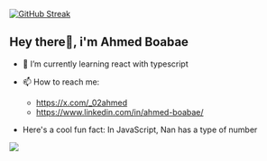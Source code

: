 [![GitHub Streak](https://streak-stats.demolab.com?user=02-ahmed&theme=react&hide_border=true)](https://git.io/streak-stats)
## Hey there👋, i'm Ahmed Boabae
- 🌱 I’m currently learning react with typescript
-  📫 How to reach me:
   -  https://x.com/_02ahmed
   -  https://www.linkedin.com/in/ahmed-boabae/


-  Here's a cool fun fact: In JavaScript, Nan has a type of number

 ![](https://komarev.com/ghpvc/?username=02-ahmed&color=ff69b4)





<!--
**02-ahmed/02-ahmed** is a ✨ _special_ ✨ repository because its `README.md` (this file) appears on your GitHub profile.

Here are some ideas to get you started:

- 🔭 I’m currently working on ...

- 👯 I’m looking to collaborate on ...
- 🤔 I’m looking for help with ...
- 💬 Ask me about ...

- 😄 Pronouns: ...
- ⚡ Fun fact: ...
-->
